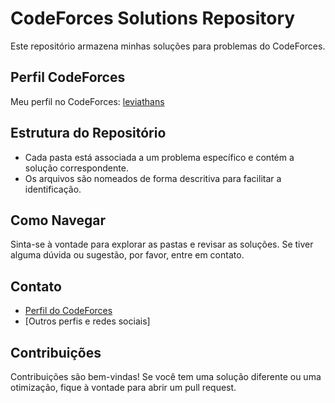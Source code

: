 # CodeForces Solutions Repository

Este repositório armazena minhas soluções para problemas do CodeForces.

## Perfil CodeForces

Meu perfil no CodeForces: [leviathans](https://codeforces.com/profile/leviathans)

## Estrutura do Repositório

- Cada pasta está associada a um problema específico e contém a solução correspondente.
- Os arquivos são nomeados de forma descritiva para facilitar a identificação.

## Como Navegar

Sinta-se à vontade para explorar as pastas e revisar as soluções. Se tiver alguma dúvida ou sugestão, por favor, entre em contato.

## Contato

- [Perfil do CodeForces](https://codeforces.com/profile/leviathans)
- [Outros perfis e redes sociais]

## Contribuições

Contribuições são bem-vindas! Se você tem uma solução diferente ou uma otimização, fique à vontade para abrir um pull request.
